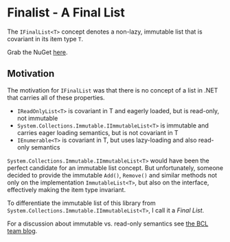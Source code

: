 Finalist - A Final List
========================


The `IFinalList<T>` concept denotes a non-lazy, immutable list that is covariant in its item type `T`.

Grab the NuGet [here](https://www.nuget.org/packages/Finalist/).


Motivation
------------

The motivation for `IFinalList` was that there is no concept of a list in .NET that carries all of these properties.

- `IReadOnlyList<T>` is covariant in T and eagerly loaded, but is read-only, not immutable 
- `System.Collections.Immutable.IImmutableList<T>` is immutable and carries eager loading semantics, but is not covariant in T
- `IEnumerable<T>` is covariant in T, but uses lazy-loading and also read-only semantics

`System.Collections.Immutable.IImmutableList<T>` would have been the perfect candidate for an immutable list concept. But unfortunately, someone decided to provide the immutable `Add()`, `Remove()` and similar methods not only on the implementation `ImmutableList<T>`, but also on the interface, effectively making the item type invariant. 

To differentiate the immutable list of this library from `System.Collections.Immutable.IImmutableList<T>`, I call it a *Final List*. 

For a discussion about immutable vs. read-only semantics see [the BCL team blog](http://blogs.msdn.com/b/bclteam/archive/2012/12/18/preview-of-immutable-collections-released-on-nuget.aspx).


